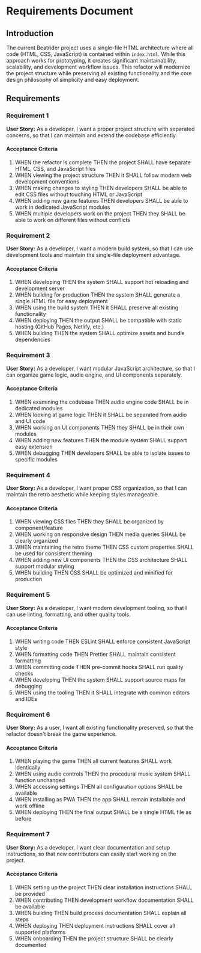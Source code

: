 # Requirements Document

## Introduction

The current Beatrider project uses a single-file HTML architecture where all code (HTML, CSS, JavaScript) is contained within `index.html`. While this approach works for prototyping, it creates significant maintainability, scalability, and development workflow issues. This refactor will modernize the project structure while preserving all existing functionality and the core design philosophy of simplicity and easy deployment.

## Requirements

### Requirement 1

**User Story:** As a developer, I want a proper project structure with separated concerns, so that I can maintain and extend the codebase efficiently.

#### Acceptance Criteria

1. WHEN the refactor is complete THEN the project SHALL have separate HTML, CSS, and JavaScript files
2. WHEN viewing the project structure THEN it SHALL follow modern web development conventions
3. WHEN making changes to styling THEN developers SHALL be able to edit CSS files without touching HTML or JavaScript
4. WHEN adding new game features THEN developers SHALL be able to work in dedicated JavaScript modules
5. WHEN multiple developers work on the project THEN they SHALL be able to work on different files without conflicts

### Requirement 2

**User Story:** As a developer, I want a modern build system, so that I can use development tools and maintain the single-file deployment advantage.

#### Acceptance Criteria

1. WHEN developing THEN the system SHALL support hot reloading and development server
2. WHEN building for production THEN the system SHALL generate a single HTML file for easy deployment
3. WHEN using the build system THEN it SHALL preserve all existing functionality
4. WHEN deploying THEN the output SHALL be compatible with static hosting (GitHub Pages, Netlify, etc.)
5. WHEN building THEN the system SHALL optimize assets and bundle dependencies

### Requirement 3

**User Story:** As a developer, I want modular JavaScript architecture, so that I can organize game logic, audio engine, and UI components separately.

#### Acceptance Criteria

1. WHEN examining the codebase THEN audio engine code SHALL be in dedicated modules
2. WHEN looking at game logic THEN it SHALL be separated from audio and UI code
3. WHEN working on UI components THEN they SHALL be in their own modules
4. WHEN adding new features THEN the module system SHALL support easy extension
5. WHEN debugging THEN developers SHALL be able to isolate issues to specific modules

### Requirement 4

**User Story:** As a developer, I want proper CSS organization, so that I can maintain the retro aesthetic while keeping styles manageable.

#### Acceptance Criteria

1. WHEN viewing CSS files THEN they SHALL be organized by component/feature
2. WHEN working on responsive design THEN media queries SHALL be clearly organized
3. WHEN maintaining the retro theme THEN CSS custom properties SHALL be used for consistent theming
4. WHEN adding new UI components THEN the CSS architecture SHALL support modular styling
5. WHEN building THEN CSS SHALL be optimized and minified for production

### Requirement 5

**User Story:** As a developer, I want modern development tooling, so that I can use linting, formatting, and other quality tools.

#### Acceptance Criteria

1. WHEN writing code THEN ESLint SHALL enforce consistent JavaScript style
2. WHEN formatting code THEN Prettier SHALL maintain consistent formatting
3. WHEN committing code THEN pre-commit hooks SHALL run quality checks
4. WHEN developing THEN the system SHALL support source maps for debugging
5. WHEN using the tooling THEN it SHALL integrate with common editors and IDEs

### Requirement 6

**User Story:** As a user, I want all existing functionality preserved, so that the refactor doesn't break the game experience.

#### Acceptance Criteria

1. WHEN playing the game THEN all current features SHALL work identically
2. WHEN using audio controls THEN the procedural music system SHALL function unchanged
3. WHEN accessing settings THEN all configuration options SHALL be available
4. WHEN installing as PWA THEN the app SHALL remain installable and work offline
5. WHEN deploying THEN the final output SHALL be a single HTML file as before

### Requirement 7

**User Story:** As a developer, I want clear documentation and setup instructions, so that new contributors can easily start working on the project.

#### Acceptance Criteria

1. WHEN setting up the project THEN clear installation instructions SHALL be provided
2. WHEN contributing THEN development workflow documentation SHALL be available
3. WHEN building THEN build process documentation SHALL explain all steps
4. WHEN deploying THEN deployment instructions SHALL cover all supported platforms
5. WHEN onboarding THEN the project structure SHALL be clearly documented